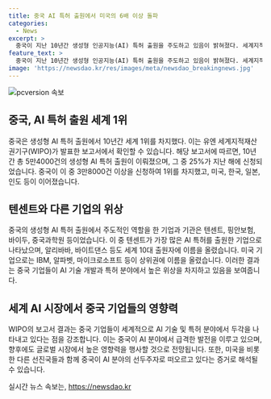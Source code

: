 ```yaml
---
title: 중국 AI 특허 출원에서 미국의 6배 이상 돌파
categories:
  - News
excerpt: >
  중국이 지난 10년간 생성형 인공지능(AI) 특허 출원을 주도하고 있음이 밝혀졌다. 세계지적재산권기구(WIPO)에 따르면, 2023년까지 전 세계에서 5만4000건의 생성형 AI 특허 출원 중 25%가 지난해에 이뤄졌으며, 그 중 3만8000건 이상이 중국에서 출원됐다. 중국의 대부분 출원자는 텐센트 등 중국 기업 및 기관으로, 미국의 IBM은 5위를 차지했다. 이러한 특허 출원 동향은 중국의 AI 기술 발전을 더욱 주목받게 하고 있다.
feature_text: >
  중국이 지난 10년간 생성형 인공지능(AI) 특허 출원을 주도하고 있음이 밝혀졌다. 세계지적재산권기구(WIPO)에 따르면, 2023년까지 전 세계에서 5만4000건의 생성형 AI 특허 출원 중 25%가 지난해에 이뤄졌으며, 그 중 3만8000건 이상이 중국에서 출원됐다. 중국의 대부분 출원자는 텐센트 등 중국 기업 및 기관으로, 미국의 IBM은 5위를 차지했다. 이러한 특허 출원 동향은 중국의 AI 기술 발전을 더욱 주목받게 하고 있다.
image: 'https://newsdao.kr/res/images/meta/newsdao_breakingnews.jpg'
---
```


<p><img src="https://newsdao.kr/res/images/meta/newsdao_breakingnews.jpg" alt="pcversion 속보" /></p>

<h2 data-ke-size="size26">중국, AI 특허 출원 세계 1위</h2>

<p data-ke-size="size16">중국은 생성형 AI 특허 출원에서 10년간 세계 1위를 차지했다. 이는 유엔 세계지적재산권기구(WIPO)가 발표한 보고서에서 확인할 수 있습니다. 해당 보고서에 따르면, 10년간 총 5만4000건의 생성형 AI 특허 출원이 이뤄졌으며, 그 중 25%가 지난 해에 신청되었습니다. 중국이 이 중 3만8000건 이상을 신청하여 1위를 차지했고, 미국, 한국, 일본, 인도 등이 이어졌습니다.</p>

<h2 data-ke-size="size26">텐센트와 다른 기업의 위상</h2>

<p data-ke-size="size16">중국의 생성형 AI 특허 출원에서 주도적인 역할을 한 기업과 기관은 텐센트, 핑안보험, 바이두, 중국과학원 등이었습니다. 이 중 텐센트가 가장 많은 AI 특허를 출원한 기업으로 나타났으며, 알리바바, 바이트댄스 등도 세계 10대 출원자에 이름을 올렸습니다. 미국 기업으로는 IBM, 알파벳, 마이크로소프트 등이 상위권에 이름을 올렸습니다. 이러한 결과는 중국 기업들이 AI 기술 개발과 특허 분야에서 높은 위상을 차지하고 있음을 보여줍니다.</p>

<h2 data-ke-size="size26">세계 AI 시장에서 중국 기업들의 영향력</h2>

<p data-ke-size="size16">WIPO의 보고서 결과는 중국 기업들이 세계적으로 AI 기술 및 특허 분야에서 두각을 나타내고 있다는 점을 강조합니다. 이는 중국이 AI 분야에서 급격한 발전을 이루고 있으며, 향후에도 글로벌 시장에서 높은 영향력을 행사할 것으로 전망됩니다. 또한, 미국을 비롯한 다른 선진국들과 함께 중국이 AI 분야의 선두주자로 떠오르고 있다는 증거로 해석될 수 있습니다.</p>
실시간 뉴스 속보는, <a href="https://newsdao.kr" rel="dofollow">https://newsdao.kr</a>


